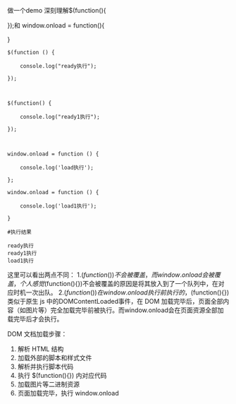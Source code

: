 做一个demo  深刻理解$(function(){
	
});和 window.onload = function(){
	
}

```
$(function () {

    console.log("ready执行");

});

 

$(function() {

    console.log("ready1执行");

});

 

window.onload = function () {

    console.log('load执行');

};

window.onload = function () {

    console.log('load1执行');

}

#执行结果

ready执行
ready1执行
load1执行

```
这里可以看出两点不同： 
1.$(function(){})不会被覆盖，而window.onload会被覆盖，个人感觉$(function(){})不会被覆盖的原因是将其放入到了一个队列中，在对应时机一次出队。 
2.$(function(){})在window.onload执行前执行的，$(function(){})类似于原生 js 中的DOMContentLoaded事件，在 DOM 加载完毕后，页面全部内容（如图片等）完全加载完毕前被执行。而window.onload会在页面资源全部加载完毕后才会执行。

DOM 文档加载步骤：
1. 解析 HTML 结构
2. 加载外部的脚本和样式文件
3. 解析并执行脚本代码
4. 执行 $(function(){}) 内对应代码
5. 加载图片等二进制资源
6. 页面加载完毕，执行 window.onload
